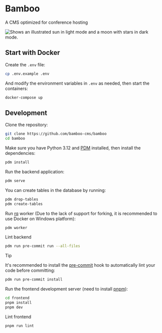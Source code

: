# Bamboo

A CMS optimized for conference hosting

<picture>
  <source media="(prefers-color-scheme: dark)" srcset="https://github.com/bamboo-cms/bamboo/assets/16336606/7f276425-e39b-4c52-95ba-c226fa6dd156">
  <source media="(prefers-color-scheme: light)" srcset="https://github.com/bamboo-cms/bamboo/assets/16336606/363b9bb0-8b39-496a-9d83-ba76247a80f7">
  <img alt="Shows an illustrated sun in light mode and a moon with stars in dark mode." src="https://github.com/bamboo-cms/bamboo/assets/16336606/363b9bb0-8b39-496a-9d83-ba76247a80f7">
</picture>

## Start with Docker

Create the `.env` file:

```bash
cp .env.example .env
```

And modify the environment variables in `.env` as needed, then start the containers:

```bash
docker-compose up
```

## Development

Clone the repository:

```bash
git clone https://github.com/bamboo-cms/bamboo
cd bamboo
```

Make sure you have Python 3.12 and [PDM](https://pdm-project.org/) installed, then install the dependencies:

```bash
pdm install
```

Run the backend application:

```bash
pdm serve
```

You can create tables in the database by running:

```bash
pdm drop-tables
pdm create-tables
```

Run [rq](https://github.com/rq/Flask-RQ2) worker (Due to the lack of support for forking,
it is recommended to use Docker on Windows platform):


```bash
pdm worker
```

Lint backend

```bash
pdm run pre-commit run --all-files
```

> [!TIP]
> It's recommended to install the [pre-commit](https://pre-commit.com/) hook to automatically lint your code before committing:
> ```bash
> pdm run pre-commit install
> ```

Run the frontend development server (need to install [pnpm](https://pnpm.io/)):

```bash
cd frontend
pnpm install
pnpm dev
```

Lint frontend

```bash
pnpm run lint
```
